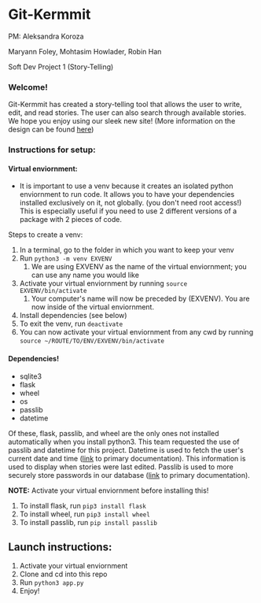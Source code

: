 # Git-Kermmit
PM: Aleksandra Koroza

Maryann Foley, Mohtasim Howlader, Robin Han

Soft Dev Project 1 (Story-Telling)

### Welcome!
   Git-Kermmit has created a story-telling tool that allows the user to write, edit, and read stories. The user can also search through available stories. We hope you enjoy using our sleek new site! (More information on the design can be found [here](https://github.com/robinhanstuy/Git-Kermmit/blob/master/design.pdf))

### Instructions for setup:

#### Virtual enviornment:
- It is important to use a venv because it creates an isolated python enviornment to run code.  It allows you to 
have your dependencies installed exclusively on it, not globally. (you don't need root access!)  This is especially useful if you need to use 2 different versions of a package with 2 pieces of code.

Steps to create a venv:
1. In a terminal, go to the folder in which you want to keep your venv
2. Run `python3 -m venv EXVENV`
   1. We are using EXVENV as the name of the virtual enviornment; you can use any name you would like
3. Activate your virtual enviornment by running `source EXVENV/bin/activate`
   1. Your computer's name will now be preceded by (EXVENV).  You are now inside of the virtual enviornment. 
4. Install dependencies (see below)
5. To exit the venv, run `deactivate`
6. You can now activate your virtual enviornment from any cwd by running `source ~/ROUTE/TO/ENV/EXVENV/bin/activate`


#### Dependencies!
- sqlite3
- flask
- wheel
- os
- passlib
- datetime

Of these, flask, passlib, and wheel are the only ones not installed automatically when you install python3.
This team requested the use of passlib and datetime for this project. Datetime is used to fetch the user's current date and time ([link](https://docs.python.org/3/library/datetime.html) to primary documentation). This information is used to display when stories were last edited. Passlib is used to more securely store passwords in our database ([link](https://passlib.readthedocs.io/en/stable/) to primary documentation).  

__NOTE:__ Activate your virtual enviornment before installing this!

1. To install flask, run `pip3 install flask`
2. To install wheel, run `pip3 install wheel`
3. To install passlib, run `pip install passlib`

## Launch instructions:
1. Activate your virtual enviornment
2. Clone and cd into this repo
3. Run `python3 app.py`
4. Enjoy!


